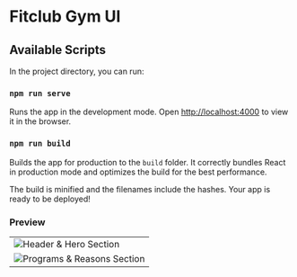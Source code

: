 # Fitclub Gym UI

## Available Scripts

In the project directory, you can run:

### `npm run serve`

Runs the app in the development mode.
Open [http://localhost:4000](http://localhost:4000) to view it in the browser.

### `npm run build`

Builds the app for production to the `build` folder.
It correctly bundles React in production mode and optimizes the build for the best performance.

The build is minified and the filenames include the hashes.
Your app is ready to be deployed!

### Preview

<table>
    <tr>
        <td><img src="https://github.com/chayan-1906/fitclub-gym-ui-react/assets/82430454/35d5ac8a-09f6-4c77-a538-4168b0f12041" 
                    alt="Header & Hero Section"></td>
    </tr>
    <tr>
        <td><img src="https://github.com/chayan-1906/fitclub-gym-ui-react/assets/82430454/65a0c752-356a-4641-a43a-1ad53f1f9800" 
                    alt="Programs & Reasons Section"></td>
    </tr>
</table>
